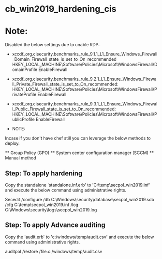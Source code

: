 # cb_win2019_hardening_cis

# Note:

Disabled the below settings due to unable RDP:

* xccdf_org.cisecurity.benchmarks_rule_9.1.1_L1_Ensure_Windows_Firewall_Domain_Firewall_state_is_set_to_On_recommended
HKEY_LOCAL_MACHINE\Software\Policies\Microsoft\WindowsFirewall\DomainProfile EnableFirewall

* xccdf_org.cisecurity.benchmarks_rule_9.2.1_L1_Ensure_Windows_Firewall_Private_Firewall_state_is_set_to_On_recommended:
HKEY_LOCAL_MACHINE\Software\Policies\Microsoft\WindowsFirewall\PrivateProfile EnableFirewall

* xccdf_org.cisecurity.benchmarks_rule_9.3.1_L1_Ensure_Windows_Firewall_Public_Firewall_state_is_set_to_On_recommended:
HKEY_LOCAL_MACHINE\Software\Policies\Microsoft\WindowsFirewall\PublicProfile EnableFirewall

* NOTE:

Incase if you don't have chef still you can leverage the below methods to deploy.


** Group Policy (GPO)
** System center configuration manager (SCCM)
** Manual method

## Step: To apply hardening

Copy the standalone 'standalone.inf.erb' to 'C:\temp\secpol_win2019.inf' and execute the below command using administrative rights.

  Secedit /configure /db C:\Windows\security\database\secpol_win2019.sdb /cfg C:\temp\secpol_win2019.inf /log C:\Windows\security\logs\secpol_win2019.log

## Step: To apply Advance auditing
Copy the 'audit.erb' to 'c:/windows/temp/audit.csv' and execute the below command using administrative rights.

  auditpol /restore /file:c:/windows/temp/audit.csv